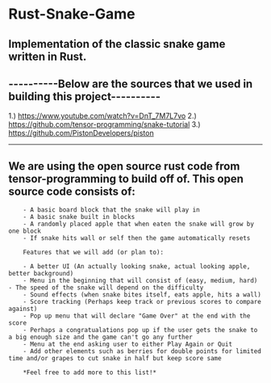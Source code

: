 # Rust-Snake-Game

## Implementation of the classic snake game written in Rust. 

## ----------Below are the sources that we used in building this project----------

1.) https://www.youtube.com/watch?v=DnT_7M7L7vo
2.) https://github.com/tensor-programming/snake-tutorial
3.) https://github.com/PistonDevelopers/piston

-------------------------------------------------------------------------------

## We are using the open source rust code from tensor-programming to build off of. This open source code consists of:

        - A basic board block that the snake will play in
        - A basic snake built in blocks
        - A randomly placed apple that when eaten the snake will grow by one block
        - If snake hits wall or self then the game automatically resets
        
        Features that we will add (or plan to):

        - A better UI (An actually looking snake, actual looking apple, better background)
        - Menu in the beginning that will consist of (easy, medium, hard) - The speed of the snake will depend on the difficulty
        - Sound effects (when snake bites itself, eats apple, hits a wall)
        - Score tracking (Perhaps keep track or previous scores to compare against)
        - Pop up menu that will declare "Game Over" at the end with the score
        - Perhaps a congratualations pop up if the user gets the snake to a big enough size and the game can't go any further
        - Menu at the end asking user to either Play Again or Quit
        - Add other elements such as berries for double points for limited time and/or grapes to cut snake in half but keep score same

        *Feel free to add more to this list!*